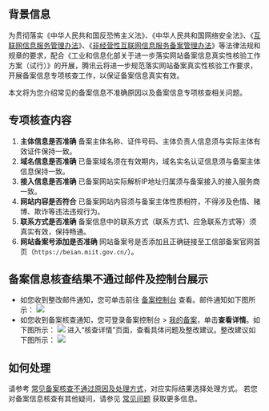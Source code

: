 ## 背景信息
为贯彻落实《中华人民共和国反恐怖主义法》、《中华人民共和国网络安全法》、《[互联网信息服务管理办法](https://cloud.tencent.com/document/product/243/50316)》、《[非经营性互联网信息服务备案管理办法](https://cloud.tencent.com/document/product/243/50315)》等法律法规和规章的要求，配合《工业和信息化部关于进一步落实网站备案信息真实性核验工作方案（试行）》的开展，腾讯云将进一步规范落实网站备案真实性核验工作要求，开展备案信息专项核查工作，以保证备案信息真实有效。

本文将为您介绍常见的备案信息不准确原因以及备案信息专项核查相关问题。


## 专项核查内容
1. **主体信息是否准确**
备案主体名称、证件号码、主体负责人信息须与实际主体有效证件保持一致。
2. **域名信息是否准确**
已备案域名须在有效期内，域名实名认证信息须与备案主体信息保持一致。
3. **接入信息是否准确**
已备案网站实际解析IP地址归属须与备案接入的接入服务商一致。
4. **网站内容是否符合**
已备案网站内容须与备案主体性质相符，不得涉及色情、赌博、欺诈等违法违规行为。
5. **联系方式是否准确**
备案信息中的联系方式（联系方式1、应急联系方式等）须真实有效，保持畅通。
6. **网站备案号添加是否准确**
网站备案号是否添加且正确链接至工信部备案官网首页（`https://beian.miit.gov.cn/`）。





## 备案信息核查结果不通过邮件及控制台展示
- 如您收到整改邮件通知，您可单击前往 [备案控制台](https://console.cloud.tencent.com/beian/manage) 查看。邮件通知如下图所示：
![](https://qcloudimg.tencent-cloud.cn/raw/e4d482d3f96bb8550c2f3013c79edd50.png)
- 如您收到备案核查通知，您可登录备案控制台 > [我的备案](https://console.cloud.tencent.com/beian/manage)，单击**查看详情**。如下图所示：
![](https://qcloudimg.tencent-cloud.cn/raw/fc1c3edc7b513cd1c1d7870e0c16c896.jpg)
进入“核查详情”页面，查看具体问题及整改建议。整改建议如下图所示：
![](https://qcloudimg.tencent-cloud.cn/raw/ba13dc727a7f550b6ff00ef57e4ae289.png)


## 如何处理
请参考 [常见备案核查不通过原因及处理方式](https://cloud.tencent.com/document/product/243/76768)，对应实际结果选择处理方式。
若您对备案信息核查有其他疑问，请参见 [常见问题](https://cloud.tencent.com/document/product/243/76791) 获取更多信息。

